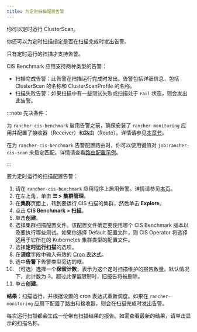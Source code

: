 ```yaml
---
title: 为定时扫描配置告警
---
```


你可以定时运行 ClusterScan。

你还可以为定时扫描指定是否在扫描完成时发出告警。

只有定时运行的扫描才支持告警。

CIS Benchmark 应用支持两种类型的告警：

- 扫描完成告警：此告警在扫描运行完成时发出。告警包括详细信息，包括 ClusterScan 的名称和 ClusterScanProfile 的名称。
- 扫描失败告警：如果扫描中有一些测试失败或扫描处于 `Fail` 状态，则会发出此告警。

:::note 先决条件：

为 `rancher-cis-benchmark` 启用告警之前，确保安装了 `rancher-monitoring` 应用并配置了接收器（Receiver）和路由（Route）。详情请参见[本章节](../../observability/monitoring-and-dashboards/configuration/receivers.md)。

在为 `rancher-cis-benchmark` 告警配置路由时，你可以使用键值对 `job:rancher-cis-scan` 来指定匹配。详情请查看[路由配置示例](../../observability/monitoring-and-dashboards/configuration/receivers.md#cis-扫描告警的示例路由配置)。

:::

要为定时运行的扫描配置告警：

1. 请在 `rancher-cis-benchmark` 应用程序上启用告警。详情请参见[本页](enable-alerting-for-rancher-cis-benchmark.md)。
1. 在左上角，单击 **☰ > 集群管理**。
1. 在**集群**页面上，转到要运行 CIS 扫描的集群，然后单击 **Explore**。
1. 点击 **CIS Benchmark > 扫描**。
1. 单击**创建**。
1. 选择集群扫描配置文件。该配置文件确定要使用哪个 CIS Benchmark 版本以及要执行哪些测试。如果你选择 Default 配置文件，则 CIS Operator 将选择适用于它所在的 Kubernetes 集群类型的配置文件。
1. 选择**定时运行扫描**的选项。
1. 在**调度**字段中输入有效的 [Cron 表达式](https://en.wikipedia.org/wiki/Cron#CRON_expression)。
1. 选中**告警**下告警类型旁边的框。
1. （可选）选择一个**保留计数**，表示为这个定时扫描维护的报告数量。默认情况下，此计数为 3。超过此保留限制时，旧报告将被删除。
1. 单击**创建**。

**结果**：扫描运行，并根据设置的 cron 表达式重新调度。如果在 `rancher-monitoring` 应用下配置了路由和接收器，则会在扫描完成时发出告警。

每次运行扫描都会生成一份带有扫描结果的报告。如需查看最新的结果，请单击显示的扫描名称。